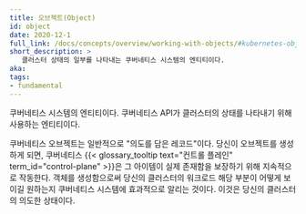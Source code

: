 ```yaml
---
title: 오브젝트(Object)
id: object
date: 2020-12-1
full_link: /docs/concepts/overview/working-with-objects/#kubernetes-objects
short_description: >
   클러스터 상태의 일부를 나타내는 쿠버네티스 시스템의 엔티티이다.
aka:
tags:
- fundamental
---
```

쿠버네티스 시스템의 엔티티이다. 쿠버네티스 API가 클러스터의 상태를 나타내기 위해
사용하는 엔티티이다.
<!--more-->
쿠버네티스 오브젝트는 일반적으로 "의도를 담은 레코드"이다. 당신이 오브젝트를 생성하게 되면, 쿠버네티스
{{< glossary_tooltip text="컨트롤 플레인" term_id="control-plane" >}}은 그 아이템이 실제 존재함을 보장하기 위해
지속적으로 작동한다.
객체를 생성함으로써 당신의 클러스터의 워크로드 해당 부분이 어떻게 보이길 원하는지 쿠버네티스 시스템에 효과적으로 알리는 것이다.
이것은 당신의 클러스터의 의도한 상태이다.
